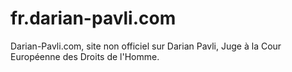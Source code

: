 # fr.darian-pavli.com
Darian-Pavli.com, site non officiel sur Darian Pavli, Juge à la Cour Européenne des Droits de l'Homme.
